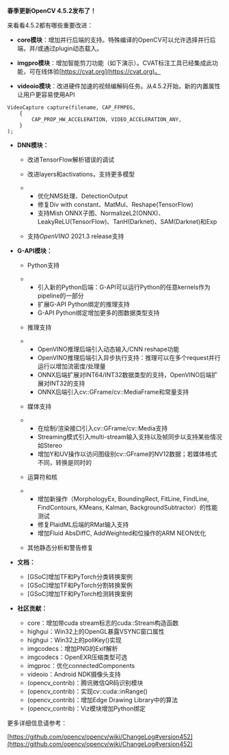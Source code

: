 **春季更新OpenCV 4.5.2发布了！**

来看看4.5.2都有哪些重要改进：

- **core模块**：增加并行后端的支持。特殊编译的OpenCV可以允许选择并行后端，并/或通过plugin动态载入。
- **imgpro模块**：增加智能剪刀功能（如下演示）。CVAT标注工具已经集成此功能，可在线体验[https://cvat.org](https://cvat.org)。

- **videoio模块**：改进硬件加速的视频编解码任务。从4.5.2开始，新的内置属性让用户更容易使用API

```
VideoCapture capture(filename, CAP_FFMPEG,
    {
        CAP_PROP_HW_ACCELERATION, VIDEO_ACCELERATION_ANY,
    }
);
```

- **DNN模块：**

  - 改进TensorFlow解析错误的调试

  - 改进layers和activations，支持更多模型

  - - 优化NMS处理、DetectionOutput
    - 修复Div with constant、MatMul、Reshape(TensorFlow)
    - 支持Mish ONNX子图、NormalizeL2(ONNX)、LeakyReLU(TensorFlow)、TanH(Darknet)、SAM(Darknet)和Exp

  - 支持*OpenVINO* 2021.3 release支持

- **G-API模块：**

  - Python支持

  - - 引入新的Python后端：G-API可以运行Python的任意kernels作为pipeline的一部分
    - 扩展G-API Python绑定的推理支持
    - G-API Python绑定增加更多的图数据类型支持

  - 推理支持

  - - OpenVINO推理后端引入动态输入/CNN reshape功能
    - OpenVINO推理后端引入异步执行支持：推理可以在多个request并行运行以增加流密度/处理量
    - ONNX后端扩展对INT64/INT32数据类型的支持，OpenVINO后端扩展对INT32的支持
    - ONNX后端引入cv::GFrame/cv::MediaFrame和常量支持

  - 媒体支持

  - - 在绘制/渲染接口引入cv::GFrame/cv::Media支持
    - Streaming模式引入multi-stream输入支持以及帧同步以支持某些情况如Stereo
    - 增加Y和UV操作以访问图级别cv::GFrame的NV12数据；若媒体格式不同，转换是同时的

  - 运算符和核

  - - 增加新操作（MorphologyEx, BoundingRect, FitLine, FindLine, FindContours, KMeans, Kalman, BackgroundSubtractor）的性能测试
    - 修复PlaidML后端的RMat输入支持
    - 增加Fluid AbsDiffC, AddWeighted和位操作的ARM NEON优化

  - 其他静态分析和警告修复

- **文档：**

  - [GSoC]增加TF和PyTorch分类转换案例
  - [GSoC]增加TF和PyTorch分割转换案例
  - [GSoC]增加TF和PyTorch检测转换案例

- **社区贡献：**

  - core：增加带cuda stream标志的cuda::Stream构造函数
  - highgui：Win32上的OpenGL暴露VSYNC窗口属性
  - highgui：Win32上的pollKey()实现
  - imgcodecs：增加PNG的Exif解析
  - imgcodecs：OpenEXR压缩类型可选
  - imgproc：优化connectedComponents
  - videoio：Android NDK摄像头支持
  - (opencv_contrib)：腾讯微信QR码识别模块 
  - (opencv_contrib)：实现cv::cuda::inRange()
  - (opencv_contrib)：增加Edge Drawing Library中的算法
  - (opencv_contrib)：Viz模块增加Python绑定

更多详细信息请参考：

[https://github.com/opencv/opencv/wiki/ChangeLog#version452](https://github.com/opencv/opencv/wiki/ChangeLog#version452)